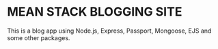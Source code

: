# MEAN STACK BLOGGING SITE

This is a blog app using Node.js, Express, Passport, Mongoose, EJS and some other packages. 

